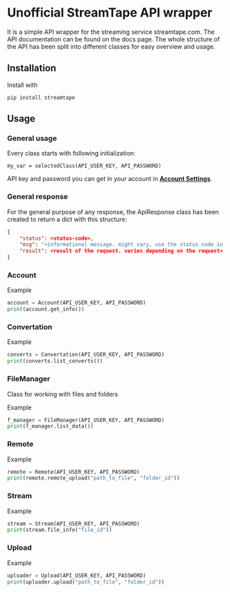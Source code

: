 # Unofficial StreamTape API wrapper

It is a simple API wrapper for the streaming service streamtape.com. The API documentation can be found on the docs page. The whole structure of the API has been split into different classes for easy overview and usage.

## Installation

Install with

```python3
pip install streamtape
```

## Usage

### General usage

Every class starts with following initialization:

```python3
my_var = selectedClass(API_USER_KEY, API_PASSWORD)
```

API key and password you can get in your account in **[Account Settings](https://streamtape.com/accpanel#accsettings)**.

### General response

For the general purpose of any response, the ApiResponse class has been created to return a dict with this structure:

```json
{
    "status": <status-code>,
    "msg": "<informational message. might vary, use the status code in your code!>",
    "result": <result of the request. varies depending on the request>
}
```

### Account

Example

```python
account = Account(API_USER_KEY, API_PASSWORD)
print(account.get_info())
```

### Convertation

Example

```python
converts = Convertation(API_USER_KEY, API_PASSWORD)
print(converts.list_converts())
```

### FileManager

Class for working with files and folders

Example

```python
f_manager = FileManager(API_USER_KEY, API_PASSWORD)
print(f_manager.list_data())
```

### Remote

Example

```python
remote = Remote(API_USER_KEY, API_PASSWORD)
print(remote.remote_upload("path_to_file", "folder_id"))
```

### Stream

Example

```python
stream = Stream(API_USER_KEY, API_PASSWORD)
print(stream.file_info("file_id"))
```

### Upload

Example

```python
uploader = Upload(API_USER_KEY, API_PASSWORD)
print(uploader.upload("path_to_file", "folder_id"))
```

